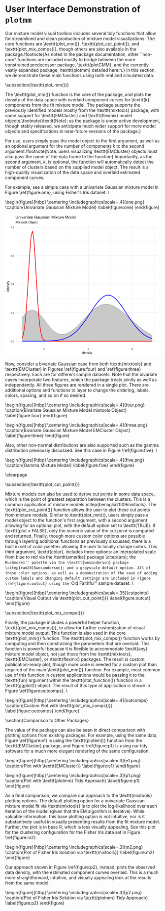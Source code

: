 # User Interface Demonstration of `plotmm`

Our mixture model visual toolbox includes several tidy functions that allow for streamlined and clean production of mixture model visualizations. The core functions are \texttt{plot\_mm()}, \texttt{plot\_cut\_point()}, and \texttt{plot\_mix\_comps()}, though others are also available in the package.\footnote{As noted in the package documentation, other ``non-core" functions are included mostly to bridge between the more constrained predecessor package, \texttt{plotGMM}, and the currently vastly expanded package, \texttt{plotmm} detailed herein.} In this section, we demonstrate these main functions using both real and simulated data.

\subsection{\texttt{plot\_mm()}}

The \texttt{plot\_mm()} function is the core of the package, and plots the density of the data space with overlaid component curves for \texttt{k} components from the fit mixture model. The package supports the previously identified models mostly from the \texttt{mixtools} package, with some support for \texttt{EMCluster} and \texttt{flexmix} model objects.\footnote{\textit{Note}: as the package is under active development, though stably released, we anticipate much wider support for more model objects and specifications in near-future versions of the package.}

For use, users simply pass the model object to the first argument, as well as an optional argument for the number of components $k$ to the second argument.\footnote{Note: users visualizing \texttt{EMCluster} objects must also pass the name of the data frame to the function} Importantly, as the second argument, $k$, is optional, the function will automatically detect the number of clusters based on the supplied model object. The result is a high-quality visualization of the data space and overlaid estimated component curves. 

For example, see a simple case with a univariate Gaussian mixture model in Figure \ref{figure:one}, using Fisher's Iris dataset: \\

\begin{figure}[htbp]
	\centering
	\includegraphics[scale=.4]{one.png}
	\caption{Univariate Gaussian Mixture Model}
	\label{figure:one} 
\end{figure}

![Univariate Gaussian Mixture Model (GMM)](one.png)


Now, consider a bivariate Gaussian case from both \texttt{mixtools} and \texttt{EMCluster} in Figures \ref{figure:four} and \ref{figure:three} respectively. Each are for different sample datasets. Note that the bivariate cases incorporate two features, which the package treats jointly as well as independently. All three figures are rendered in a single plot. There are additional options and functions to layer to change the ordering, labels, colors, spacing, and so on if so desired. 

\begin{figure}[htbp]
	\centering
	\includegraphics[scale=.4]{four.png}
	\caption{Bivariate Gaussian Mixture Model mixtools Object}
	\label{figure:four} 
\end{figure}

\begin{figure}[htbp]
	\centering
	\includegraphics[scale=.4]{three.png}
	\caption{Bivariate Gaussian Mixture Model EMCluster Object}
	\label{figure:three} 
\end{figure}

Also, other non-normal distributions are also supported such as the gamma distribution previously discussed. See this case in Figure \ref{figure:five}. \\

\begin{figure}[htbp]
	\centering
	\includegraphics[scale=.4]{five.png}
	\caption{Gamma Mixture Model}
	\label{figure:five} 
\end{figure}

\clearpage

\subsection{\texttt{plot\_cut\_point()}}

Mixture models can also be used to derive cut points in some data space, which is the point of greatest separation between the clusters. This is a common application of mixture models \citep{benaglia2009mixtools}. The \texttt{plot\_cut\_point()} function allows the user to plot these cut points from mixture models. Similar to \texttt{plot\_mm()}, users simply pass a model object to the function's first argument, with a second argument allowing for an optional plot, with the default option set to \texttt{TRUE}. If \texttt{plot $=$ FALSE}, only the numeric value of the cut point is computed and returned. Finally, though more custom color options are possible through layering additional functions as previously discussed, there is a built in set of color palettes allowing the user to locally change colors. This third argument, \texttt{color}, includes three options: an interpolated scale from blue to red via the \texttt{amerika} package \citep{am}; the ``Rushmore1'' palette via the \texttt{wesanderson} package \citep{ram2015wesanderson}; and a grayscale default option. All of these color options, as well as a demonstration of the ease of adding custom labels and changing default settings are included in Figure \ref{figure:outcut} using the ``Old Faithful'' sample dataset. \\

\begin{figure}[htbp]
	\centering
	\includegraphics[scale=.35]{cutpoints}
	\caption{Visual Output via \texttt{plot\_cut\_point()}}
	\label{figure:outcut} 
\end{figure}

\subsection{\texttt{plot\_mix\_comps()}}

Finally, the package includes a powerful helper function, \texttt{plot\_mix\_comps()}, to allow for further customization of visual mixture model output. This function is also used in the core \texttt{plot\_mm()} function. The \texttt{plot\_mix\_comps()} function works by computing and then constraining the parameters that are overlaid. This function is powerful because it is flexible to accommodate \textit{any} mixture model object, not just those from the \texttt{mixtools}, \texttt{EMCluster}, or \texttt{flexmix} packages. The result is custom, publication-ready plot, though more code is needed for a custom plot than required of the main \texttt{plot\_mm()} function. For example, most common use of this function in custom applications would be passing it to the \texttt{fun} argument within the \texttt{stat\_function()} function in a \texttt{ggplot2} object. The result of this type of application is shown in Figure \ref{figure:outcomps}. \\

\begin{figure}[htbp]
	\centering
	\includegraphics[scale=.4]{outcomps}
	\caption{Custom Plot with \texttt{plot\_mix\_comps()}}
	\label{figure:outcomps} 
\end{figure}

\section{Comparison to Other Packages}

The value of the package can also be seen in direct comparison with plotting options from existing packages. For example, using the same data, Figure \ref{figure:e1} is using the \texttt{plotem()} function from the \texttt{EMCluster} package, and Figure \ref{figure:p1} is using our tidy software for a much more elegant rendering of the same configuration.

\begin{figure}[htbp]
	\centering
	\includegraphics[scale=.3]{e1.png}
	\caption{Plot with \texttt{EMCluster}}
	\label{figure:e1} 
\end{figure}

\begin{figure}[htbp]
	\centering
	\includegraphics[scale=.3]{p1.png}
	\caption{Plot with \texttt{plotmm} Tidy Approach}
	\label{figure:p1} 
\end{figure}

As a final comparison, we compare our approach to the \texttt{mixtools} plotting options. The default plotting option for a univariate Gaussian mixture model fit via \texttt{mixtools} is to plot the log-likelihood over each iteration of the model (given that the EM algorithm is iterative). While valuable information, this base plotting option is not intuitive, nor is it substantively useful in visually presenting results from the fit mixture model. Further, the plot is in base R, which is less visually appealing. See this plot for the clustering configuration for the Fisher Iris data set in Figure \ref{figure:m2}.  

\begin{figure}[htbp]
	\centering
	\includegraphics[scale=.3]{m2.png}
	\caption{Plot of Fisher Iris Solution via \texttt{mixtools}}
	\label{figure:m2} 
\end{figure}

Our approach shown in Figure \ref{figure:p2}, instead, plots the observed data density, with the estimated component curves overlaid. This is a much more straightforward, intuitive, and visually appealing look at the results from the same model. 

\begin{figure}[htbp]
	\centering
	\includegraphics[scale=.3]{p2.png}
	\caption{Plot of Fisher Iris Solution via \texttt{plotmm} Tidy Approach}
	\label{figure:p2} 
\end{figure}
